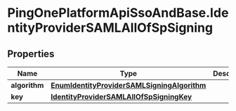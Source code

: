 # PingOnePlatformApiSsoAndBase.IdentityProviderSAMLAllOfSpSigning

## Properties

Name | Type | Description | Notes
------------ | ------------- | ------------- | -------------
**algorithm** | [**EnumIdentityProviderSAMLSigningAlgorithm**](EnumIdentityProviderSAMLSigningAlgorithm.md) |  | [optional] 
**key** | [**IdentityProviderSAMLAllOfSpSigningKey**](IdentityProviderSAMLAllOfSpSigningKey.md) |  | 


